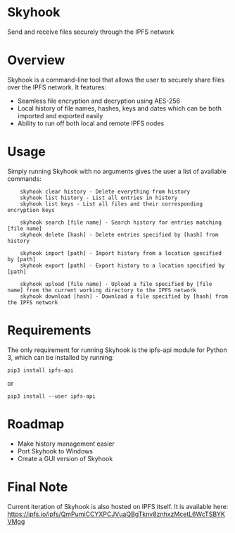 # Skyhook
Send and receive files securely through the IPFS network

# Overview
Skyhook is a command-line tool that allows the user to securely share files over the IPFS network.
It features:
-   Seamless file encryption and decryption using AES-256
-   Local history of file names, hashes, keys and dates which can be both imported and exported easily
-   Ability to run off both local and remote IPFS nodes

# Usage
Simply running Skyhook with no arguments gives the user a list of available commands:

```
    skyhook clear history - Delete everything from history
    skyhook list history - List all entries in history
    skyhook list keys - List all files and their corresponding encryption keys
    
    skyhook search [file name] - Search history for entries matching [file name]
    skyhook delete [hash] - Delete entries specified by [hash] from history
    
    skyhook import [path] - Import history from a location specified by [path]
    skyhook export [path] - Export history to a location specified by [path]
    
    skyhook upload [file name] - Upload a file specified by [file name] from the current working directory to the IPFS network
    skyhook download [hash] - Download a file specified by [hash] from the IPFS network

```

# Requirements
The only requirement for running Skyhook is the ipfs-api module for Python 3, which can be installed by running:

```
pip3 install ipfs-api
```

or

```
pip3 install --user ipfs-api
```

# Roadmap
-   Make history management easier
-   Port Skyhook to Windows
-   Create a GUI version of Skyhook

# Final Note
Current iteration of Skyhook is also hosted on IPFS itself. It is available here: https://ipfs.io/ipfs/QmPumiCCYXPCJVuaQBgTknv8znhxzMcetL6WcTSBYKVMgg
